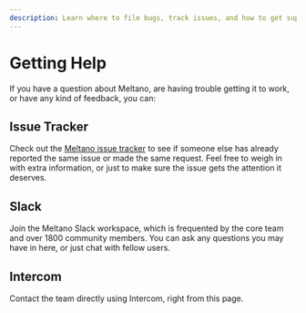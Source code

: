 ```yaml
---
description: Learn where to file bugs, track issues, and how to get support from the Meltano Slack and other channels.
---
```


# Getting Help

If you have a question about Meltano, are having trouble getting it to work, or have any kind of feedback, you can:

## Issue Tracker

Check out the [Meltano issue tracker][issues] to see if someone else has already reported the same issue or made the same request. Feel free to weigh in with extra information, or just to make sure the issue gets the attention it deserves.

## Slack

Join the <SlackChannelLink>Meltano Slack workspace<OutboundLink /></SlackChannelLink>, which is frequented by the core team and over 1800 community members. You can ask any questions you may have in here, or just chat with fellow users.

## Intercom

<IntercomLink>Contact the team directly</IntercomLink> using Intercom, right from this page.


[issues]: https://gitlab.com/meltano/meltano/issues/
